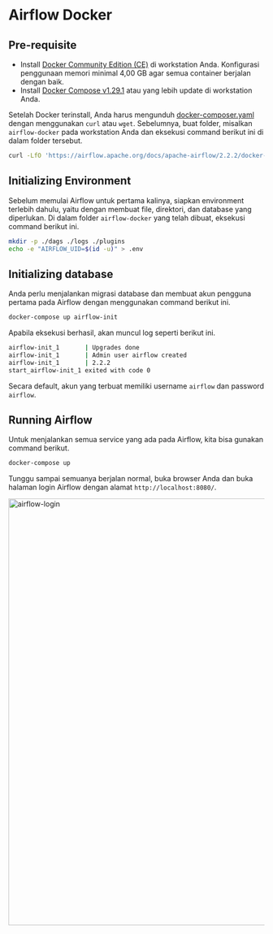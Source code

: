 # Airflow Docker

## Pre-requisite

* Install [Docker Community Edition (CE)](https://docs.docker.com/engine/install/) di workstation Anda. Konfigurasi penggunaan memori minimal 4,00 GB agar semua container berjalan dengan baik.
* Install [Docker Compose v1.29.1](https://docs.docker.com/compose/install/) atau yang lebih update di workstation Anda.

Setelah Docker terinstall, Anda harus mengunduh [docker-composer.yaml](https://airflow.apache.org/docs/apache-airflow/stable/docker-compose.yaml) dengan menggunakan `curl` atau `wget`. Sebelumnya, buat folder, misalkan `airflow-docker` pada workstation Anda dan eksekusi command berikut ini di dalam folder tersebut.

```bash
curl -LfO 'https://airflow.apache.org/docs/apache-airflow/2.2.2/docker-compose.yaml'
```

## Initializing Environment

Sebelum memulai Airflow untuk pertama kalinya, siapkan environment terlebih dahulu, yaitu dengan membuat file, direktori, dan database yang diperlukan. Di dalam folder `airflow-docker` yang telah dibuat, eksekusi command berikut ini.

```bash
mkdir -p ./dags ./logs ./plugins
echo -e "AIRFLOW_UID=$(id -u)" > .env
```

## Initializing database

Anda perlu menjalankan migrasi database dan membuat akun pengguna pertama pada Airflow dengan menggunakan command berikut ini.

```bash
docker-compose up airflow-init
```
Apabila eksekusi berhasil, akan muncul log seperti berikut ini.

```bash
airflow-init_1       | Upgrades done
airflow-init_1       | Admin user airflow created
airflow-init_1       | 2.2.2
start_airflow-init_1 exited with code 0
```
Secara default, akun yang terbuat memiliki username `airflow` dan password `airflow`.

## Running Airflow

Untuk menjalankan semua service yang ada pada Airflow, kita bisa gunakan command berikut.

```bash
docker-compose up
```

Tunggu sampai semuanya berjalan normal, buka browser Anda dan buka halaman login Airflow dengan alamat `http://localhost:8080/`.

<img width="840" alt="airflow-login" src="https://user-images.githubusercontent.com/95616496/158541692-e874309a-509f-4b3f-b97e-e12b70d6bc12.png">

